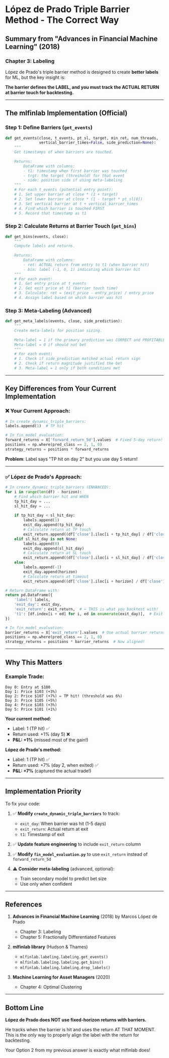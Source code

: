 # López de Prado Triple Barrier Method - The Correct Way

## Summary from "Advances in Financial Machine Learning" (2018)

### Chapter 3: Labeling

López de Prado's triple barrier method is designed to create **better labels** for ML, but the key insight is:

**The barrier defines the LABEL, and you must track the ACTUAL RETURN at barrier touch for backtesting.**

---

## The mlfinlab Implementation (Official)

### Step 1: Define Barriers (`get_events`)

```python
def get_events(close, t_events, pt_sl, target, min_ret, num_threads, 
               vertical_barrier_times=False, side_prediction=None):
    """
    Get timestamps of when barriers are touched.
    
    Returns:
        DataFrame with columns:
        - t1: timestamp when first barrier was touched
        - trgt: the target (threshold) for that event
        - side: position side if using meta-labeling
    """
    # For each t_events (potential entry point):
    # 1. Set upper barrier at close * (1 + target)
    # 2. Set lower barrier at close * (1 - target * pt_sl[0])
    # 3. Set vertical barrier at t + vertical_barrier_times
    # 4. Find which barrier is touched FIRST
    # 5. Record that timestamp as t1
```

### Step 2: Calculate Returns at Barrier Touch (`get_bins`)

```python
def get_bins(events, close):
    """
    Compute labels and returns.
    
    Returns:
        DataFrame with columns:
        - ret: ACTUAL return from entry to t1 (when barrier hit)
        - bin: label (-1, 0, 1) indicating which barrier hit
    """
    # For each event:
    # 1. Get entry price at t_events
    # 2. Get exit price at t1 (barrier touch time)
    # 3. Calculate: ret = (exit_price - entry_price) / entry_price
    # 4. Assign label based on which barrier was hit
```

### Step 3: Meta-Labeling (Advanced)

```python
def get_meta_labels(events, close, side_prediction):
    """
    Create meta-labels for position sizing.
    
    Meta-label = 1 if the primary prediction was CORRECT and PROFITABLE
    Meta-label = 0 if should not bet
    """
    # For each event:
    # 1. Check if side_prediction matched actual return sign
    # 2. Check if return magnitude justified the bet
    # 3. Meta-label = 1 only if both conditions met
```

---

## Key Differences from Your Current Implementation

### ❌ Your Current Approach:
```python
# In create_dynamic_triple_barriers:
labels.append(1)  # TP hit

# In fin_model_evaluation:
forward_returns = X['forward_return_5d'].values  # Fixed 5-day return!
positions = np.where(pred_class == 2, 1, 0)
strategy_returns = positions * forward_returns
```

**Problem**: Label says "TP hit on day 2" but you use day 5 return!

---

### ✅ López de Prado's Approach:
```python
# In create_dynamic_triple_barriers (ENHANCED):
for i in range(len(df) - horizon):
    # Find which barrier hit and WHEN
    tp_hit_day = ...
    sl_hit_day = ...
    
    if tp_hit_day < sl_hit_day:
        labels.append(1)
        exit_day.append(tp_hit_day)
        # Calculate return at TP touch
        exit_return.append((df['close'].iloc[i + tp_hit_day] / df['close'].iloc[i]) - 1)
    elif sl_hit_day is not None:
        labels.append(0)
        exit_day.append(sl_hit_day)
        # Calculate return at SL touch
        exit_return.append((df['close'].iloc[i + sl_hit_day] / df['close'].iloc[i]) - 1)
    else:
        labels.append(-1)
        exit_day.append(horizon)
        # Calculate return at timeout
        exit_return.append((df['close'].iloc[i + horizon] / df['close'].iloc[i]) - 1)

# Return DataFrame with:
return pd.DataFrame({
    'label': labels,
    'exit_day': exit_day,
    'exit_return': exit_return,  # ← THIS is what you backtest with!
    't1': [df.index[i + ed] for i, ed in enumerate(exit_day)],  # Exit timestamp
})

# In fin_model_evaluation:
barrier_returns = X['exit_return'].values  # Use actual barrier returns!
positions = np.where(pred_class == 2, 1, 0)
strategy_returns = positions * barrier_returns  # Now aligned!
```

---

## Why This Matters

### Example Trade:

```
Day 0: Entry at $100
Day 1: Price $103 (+3%)
Day 2: Price $107 (+7%) ← TP hit! (threshold was 6%)
Day 3: Price $105 (+5%)
Day 4: Price $103 (+3%)
Day 5: Price $101 (+1%)
```

**Your current method:**
- Label: 1 (TP hit) ✅
- Return used: +1% (day 5) ❌
- **P&L: +1%** (missed most of the gain!)

**López de Prado's method:**
- Label: 1 (TP hit) ✅
- Return used: +7% (day 2, when exited) ✅
- **P&L: +7%** (captured the actual trade!)

---

## Implementation Priority

To fix your code:

1. ✅ **Modify `create_dynamic_triple_barriers`** to track:
   - `exit_day`: When barrier was hit (1-5 days)
   - `exit_return`: Actual return at exit
   - `t1`: Timestamp of exit

2. ✅ **Update feature engineering** to include `exit_return` column

3. ✅ **Modify `fin_model_evaluation.py`** to use `exit_return` instead of `forward_return_5d`

4. ⚠️ **Consider meta-labeling** (advanced, optional):
   - Train secondary model to predict bet size
   - Use only when confident

---

## References

1. **Advances in Financial Machine Learning** (2018) by Marcos López de Prado
   - Chapter 3: Labeling
   - Chapter 5: Fractionally Differentiated Features
   
2. **mlfinlab library** (Hudson & Thames)
   - `mlfinlab.labeling.labeling.get_events()`
   - `mlfinlab.labeling.labeling.get_bins()`
   - `mlfinlab.labeling.labeling.drop_labels()`

3. **Machine Learning for Asset Managers** (2020)
   - Chapter 4: Optimal Clustering

---

## Bottom Line

**López de Prado does NOT use fixed-horizon returns with barriers.**

He tracks when the barrier is hit and uses the return AT THAT MOMENT. This is the only way to properly align the label with the return for backtesting.

Your Option 2 from my previous answer is exactly what mlfinlab does!
